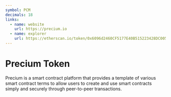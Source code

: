 ```yaml
---
symbol: PCM
decimals: 18
links:
  - name: website
    url: https://precium.io
  - name: explorer
    url: https://etherscan.io/token/0x6096d2460CF5177E40B515223428DC005ad35123
---
```


# Precium Token

Precium is a smart contract platform that provides a template of various smart contract terms to allow users to create and use smart contracts simply and securely through peer-to-peer transactions.
